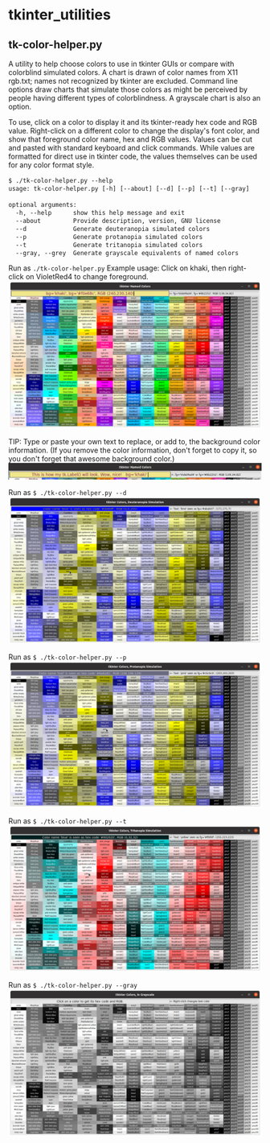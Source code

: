 # tkinter_utilities
## tk-color-helper.py
A utility to help choose colors to use in tkinter GUIs or compare with colorblind simulated colors.
A chart is drawn of color names from X11 rgb.txt; names not recognized by tkinter are excluded.
Command line options draw charts that simulate those colors as might be perceived by people having different types of colorblindness. A grayscale chart is also an option. 

To use, click on a color to display it and its tkinter-ready hex code and RGB value. Right-click on a different color to change the display's font color, and show that foreground color name, hex and RGB values. Values can be cut and pasted with standard keyboard and click commands. While values are formatted for direct use in tkinter code, the values themselves can be used for any color format style.
```
$ ./tk-color-helper.py --help
usage: tk-color-helper.py [-h] [--about] [--d] [--p] [--t] [--gray]

optional arguments:
  -h, --help      show this help message and exit
  --about         Provide description, version, GNU license
  --d             Generate deuteranopia simulated colors
  --p             Generate protanopia simulated colors
  --t             Generate tritanopia simulated colors
  --gray, --grey  Generate grayscale equivalents of named colors
```
Run as `./tk-color-helper.py`
Example usage: Click on khaki, then right-click on VioletRed4 to change foreground.
![named-colors](images/tkinter_colors.png)

TIP:
Type or paste your own text to replace, or add to, the background color information. (If you remove the color information, don't forget to copy it, so you don't forget that awesome background color.)
![custom_text](images/custom_text.png)

Run as `$ ./tk-color-helper.py --d`
![deuteranopeia-simulated-colors](images/deuteranopia_sim.png)

Run as `$ ./tk-color-helper.py --p`
![protanopia-simulated-colors](images/protanopia_sim.png)

Run as `$ ./tk-color-helper.py --t`
![tritanopia-simulated-colors](images/tritanopia_sim.png)

Run as `$ ./tk-color-helper.py --gray`
![grayscale-tk-colors](images/grayscale_sim.png)

